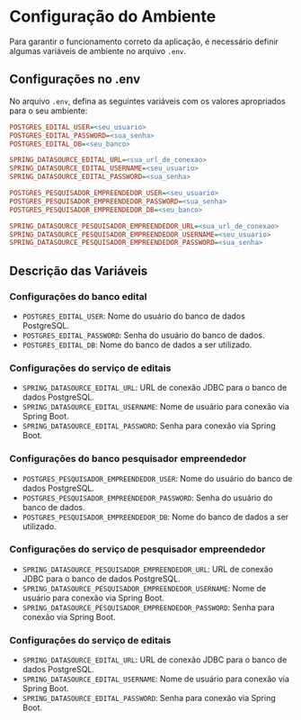 # Configuração do Ambiente

Para garantir o funcionamento correto da aplicação, é necessário definir algumas variáveis de ambiente no arquivo `.env`.

## Configurações no .env
No arquivo `.env`, defina as seguintes variáveis com os valores apropriados para o seu ambiente:

```ini
POSTGRES_EDITAL_USER=<seu_usuario>
POSTGRES_EDITAL_PASSWORD=<sua_senha>
POSTGRES_EDITAL_DB=<seu_banco>

SPRING_DATASOURCE_EDITAL_URL=<sua_url_de_conexao>
SPRING_DATASOURCE_EDITAL_USERNAME=<seu_usuario>
SPRING_DATASOURCE_EDITAL_PASSWORD=<sua_senha>

POSTGRES_PESQUISADOR_EMPREENDEDOR_USER=<seu_usuario>
POSTGRES_PESQUISADOR_EMPREENDEDOR_PASSWORD=<sua_senha>
POSTGRES_PESQUISADOR_EMPREENDEDOR_DB=<seu_banco>

SPRING_DATASOURCE_PESQUISADOR_EMPREENDEDOR_URL=<sua_url_de_conexao>
SPRING_DATASOURCE_PESQUISADOR_EMPREENDEDOR_USERNAME=<seu_usuario>
SPRING_DATASOURCE_PESQUISADOR_EMPREENDEDOR_PASSWORD=<sua_senha>

```

## Descrição das Variáveis
### Configurações do banco edital
- `POSTGRES_EDITAL_USER`: Nome do usuário do banco de dados PostgreSQL.
- `POSTGRES_EDITAL_PASSWORD`: Senha do usuário do banco de dados.
- `POSTGRES_EDITAL_DB`: Nome do banco de dados a ser utilizado.
### Configurações do serviço de editais
- `SPRING_DATASOURCE_EDITAL_URL`: URL de conexão JDBC para o banco de dados PostgreSQL.
- `SPRING_DATASOURCE_EDITAL_USERNAME`: Nome de usuário para conexão via Spring Boot.
- `SPRING_DATASOURCE_EDITAL_PASSWORD`: Senha para conexão via Spring Boot.
### Configurações do banco pesquisador empreendedor
- `POSTGRES_PESQUISADOR_EMPREENDEDOR_USER`: Nome do usuário do banco de dados PostgreSQL.
- `POSTGRES_PESQUISADOR_EMPREENDEDOR_PASSWORD`: Senha do usuário do banco de dados.
- `POSTGRES_PESQUISADOR_EMPREENDEDOR_DB`: Nome do banco de dados a ser utilizado.
### Configurações do serviço de pesquisador empreendedor
- `SPRING_DATASOURCE_PESQUISADOR_EMPREENDEDOR_URL`: URL de conexão JDBC para o banco de dados PostgreSQL.
- `SPRING_DATASOURCE_PESQUISADOR_EMPREENDEDOR_USERNAME`: Nome de usuário para conexão via Spring Boot.
- `SPRING_DATASOURCE_PESQUISADOR_EMPREENDEDOR_PASSWORD`: Senha para conexão via Spring Boot.


### Configurações do serviço de editais
- `SPRING_DATASOURCE_EDITAL_URL`: URL de conexão JDBC para o banco de dados PostgreSQL.
- `SPRING_DATASOURCE_EDITAL_USERNAME`: Nome de usuário para conexão via Spring Boot.
- `SPRING_DATASOURCE_EDITAL_PASSWORD`: Senha para conexão via Spring Boot.


